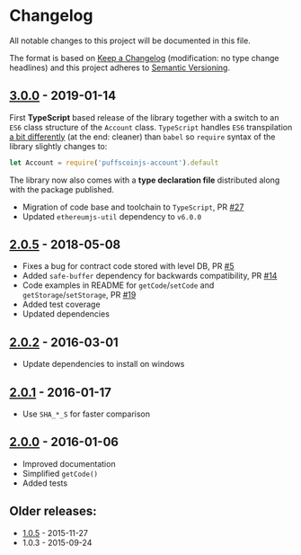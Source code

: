 # Changelog

All notable changes to this project will be documented in this file.

The format is based on [Keep a Changelog](http://keepachangelog.com/en/1.0.0/)
(modification: no type change headlines) and this project adheres to
[Semantic Versioning](http://semver.org/spec/v2.0.0.html).

## [3.0.0] - 2019-01-14

First **TypeScript** based release of the library together with a switch to an `ES6`
class structure of the `Account` class. `TypeScript` handles `ES6` transpilation
[a bit differently](https://github.com/Microsoft/TypeScript/issues/2719) (at the
end: cleaner) than `babel` so `require` syntax of the library slightly changes to:

```javascript
let Account = require('puffscoinjs-account').default
```

The library now also comes with a **type declaration file** distributed along with the package published.

- Migration of code base and toolchain to `TypeScript`, PR [#27](https://github.com/ethereumjs/ethereumjs-account/pull/27)
- Updated `ethereumjs-util` dependency to `v6.0.0`

[3.0.0]: https://github.com/ethereumjs/ethereumjs-account/compare/v2.0.5...v3.0.0

## [2.0.5] - 2018-05-08

- Fixes a bug for contract code stored with level DB, PR [#5](https://github.com/ethereumjs/ethereumjs-account/pull/5)
- Added `safe-buffer` dependency for backwards compatibility, PR [#14](https://github.com/ethereumjs/ethereumjs-account/pull/14)
- Code examples in README for `getCode`/`setCode` and `getStorage`/`setStorage`, PR [#19](https://github.com/ethereumjs/ethereumjs-account/pull/19)
- Added test coverage
- Updated dependencies

[2.0.5]: https://github.com/ethereumjs/ethereumjs-account/compare/v2.0.2...v2.0.5

## [2.0.2] - 2016-03-01

- Update dependencies to install on windows

[2.0.2]: https://github.com/ethereumjs/ethereumjs-account/compare/v2.0.1...v2.0.2

## [2.0.1] - 2016-01-17

- Use `SHA_*_S` for faster comparison

[2.0.1]: https://github.com/ethereumjs/ethereumjs-account/compare/v2.0.0...v2.0.1

## [2.0.0] - 2016-01-06

- Improved documentation
- Simplified `getCode()`
- Added tests

[2.0.0]: https://github.com/ethereumjs/ethereumjs-account/compare/v1.0.5...v2.0.0

## Older releases:

- [1.0.5](https://github.com/ethereumjs/ethereumjs-account/compare/1.0.3...v1.0.5) - 2015-11-27
- 1.0.3 - 2015-09-24
